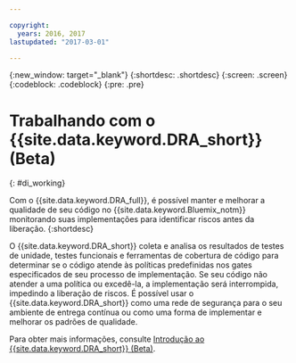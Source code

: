 ```yaml
---

copyright:
  years: 2016, 2017
lastupdated: "2017-03-01"

---
```


{:new_window: target="_blank"}
{:shortdesc: .shortdesc}
{:screen: .screen}
{:codeblock: .codeblock}
{:pre: .pre}

# Trabalhando com o {{site.data.keyword.DRA_short}} (Beta)
{: #di_working}

Com o {{site.data.keyword.DRA_full}}, é possível manter e melhorar a qualidade de seu código no {{site.data.keyword.Bluemix_notm}} monitorando suas implementações para identificar riscos antes da liberação.
{:shortdesc}

O {{site.data.keyword.DRA_short}} coleta e analisa os resultados de testes de unidade, testes funcionais e ferramentas de cobertura de código para determinar se o código atende às políticas predefinidas nos gates especificados de seu processo de implementação. Se seu código não atender a uma política ou excedê-la, a implementação será
interrompida, impedindo a liberação de riscos. É possível usar o {{site.data.keyword.DRA_short}} como uma rede de segurança para o seu ambiente de entrega contínua ou como uma forma de implementar e melhorar os padrões de qualidade. 

Para obter mais informações, consulte
[Introdução ao {{site.data.keyword.DRA_short}} (Beta)](/docs/services/DevOpsInsights/index.html).
